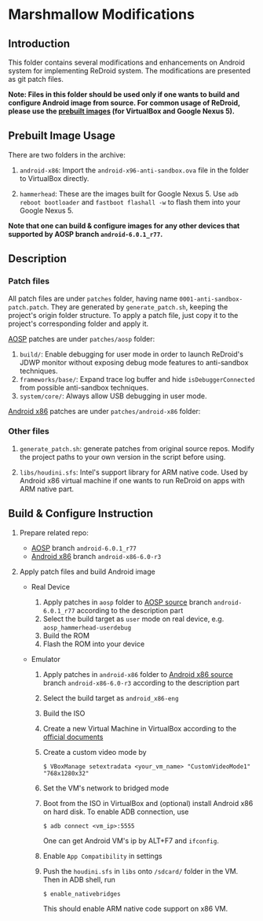 # Marshmallow Modifications

## Introduction

This folder contains several modifications and enhancements on Android system for implementing ReDroid system. The modifications are presented as git patch files.

**Note: Files in this folder should be used only if one wants to build and configure Android image from source. For common usage of ReDroid, please use the [prebuilt images][prebuilt-imgs] (for VirtualBox and Google Nexus 5).**

## Prebuilt Image Usage

There are two folders in the archive:

1. `android-x86`: Import the `android-x96-anti-sandbox.ova` file in the folder to VirtualBox directly.

2. `hammerhead`: These are the images built for Google Nexus 5. Use `adb reboot bootloader` and `fastboot flashall -w` to flash them into your Google Nexus 5.

**Note that one can build & configure images for any other devices that supported by AOSP branch `android-6.0.1_r77`.**

## Description

### Patch files

All patch files are under `patches` folder, having name `0001-anti-sandbox-patch.patch`. They are generated by `generate_patch.sh`, keeping the project's origin folder structure. To apply a patch file, just copy it to the project's corresponding folder and apply it.

[AOSP][aosp] patches are under `patches/aosp` folder:

1. `build/`: Enable debugging for user mode in order to launch ReDroid's JDWP monitor without exposing debug mode features to anti-sandbox techniques.
2. `frameworks/base/`: Expand trace log buffer and hide `isDebuggerConnected` from possible anti-sandbox techniques.
3. `system/core/`: Always allow USB debugging in user mode.

[Android x86][andx86] patches are under `patches/android-x86` folder:

### Other files

1. `generate_patch.sh`: generate patches from original source repos. Modify the project paths to your own version in the script before using.

2. `libs/houdini.sfs`: Intel's support library for ARM native code. Used by Android x86 virtual machine if one wants to run ReDroid on apps with ARM native part.

## Build & Configure Instruction

1. Prepare related repo:
    * [AOSP][aosp] branch `android-6.0.1_r77`
    * [Android x86][andx86] branch `android-x86-6.0-r3`

2. Apply patch files and build Android image

    * Real Device

        1. Apply patches in `aosp` folder to [AOSP source][aosp] branch `android-6.0.1_r77` according to the description part
        2. Select the build target as `user` mode on real device, e.g. `aosp_hammerhead-userdebug`
        3. Build the ROM
        4. Flash the ROM into your device

    * Emulator

        1. Apply patches in `android-x86` folder to [Android x86 source][andx86] branch `android-x86-6.0-r3` according to the description part
        2. Select the build target as `android_x86-eng`
        3. Build the ISO
        4. Create a new Virtual Machine in VirtualBox according to the [official documents][andx86_vb]
        5. Create a custom video mode by

            `$ VBoxManage setextradata <your_vm_name> "CustomVideoMode1" "768x1280x32"`

        6. Set the VM's network to bridged mode
        7. Boot from the ISO in VirtualBox and (optional) install Android x86 on hard disk. To enable ADB connection, use

            `$ adb connect <vm_ip>:5555`

            One can get Android VM's ip by ALT+F7 and `ifconfig`.

        8. Enable `App Compatibility` in settings
        9. Push the `houdini.sfs` in `libs` onto `/sdcard/` folder in the VM. Then in ADB shell, run

            `$ enable_nativebridges`

            This should enable ARM native code support on x86 VM.

[prebuilt-imgs]: https://www.dropbox.com/s/yieoxl9i4chzg4x/ReDroid_img.tar.gz?dl=0
[aosp]: https://source.android.com/
[andx86]: http://www.android-x86.org/
[andx86_vb]: http://www.android-x86.org/documents/virtualboxhowto
